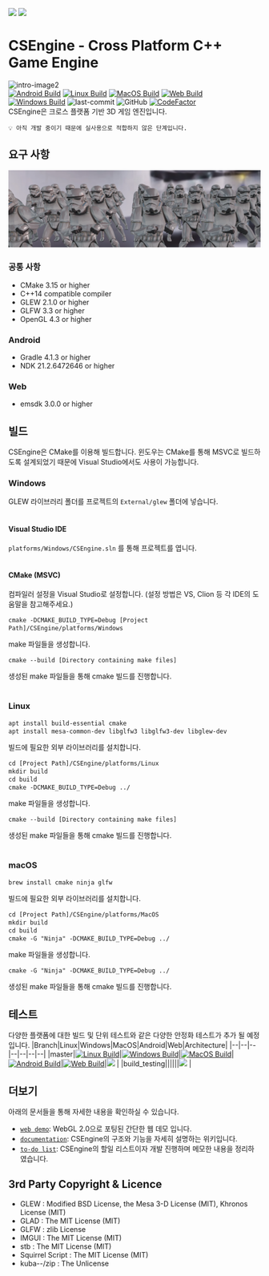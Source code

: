 
[<img src="https://img.shields.io/badge/-English-green?style=flat"/>](https://github.com/ounols/CSEngine/blob/master/README.md)
[<img src="https://img.shields.io/badge/-한국어-brightgreen?style=flat"/>](https://github.com/ounols/CSEngine/blob/master/README-ko.md)

# CSEngine - Cross Platform C++ Game Engine

![intro-image2](https://github.com/ounols/CSEngine/raw/master/intro_image2.gif)</br>
[![Android Build](https://github.com/ounols/CSEngine/actions/workflows/build-android.yml/badge.svg?branch=master)](https://github.com/ounols/CSEngine/actions/workflows/build-android.yml)
[![Linux Build](https://github.com/ounols/CSEngine/actions/workflows/build-linux.yml/badge.svg?branch=master)](https://github.com/ounols/CSEngine/actions/workflows/build-linux.yml)
[![MacOS Build](https://github.com/ounols/CSEngine/actions/workflows/build-macos.yml/badge.svg?branch=master)](https://github.com/ounols/CSEngine/actions/workflows/build-macos.yml)
[![Web Build](https://github.com/ounols/CSEngine/actions/workflows/build-web.yml/badge.svg?branch=master)](https://github.com/ounols/CSEngine/actions/workflows/build-web.yml)
[![Windows Build](https://github.com/ounols/CSEngine/actions/workflows/build-windows.yml/badge.svg?branch=master)](https://github.com/ounols/CSEngine/actions/workflows/build-windows.yml)
![last-commit](https://img.shields.io/github/last-commit/ounols/CSEngine?style=flat-square) ![GitHub](https://img.shields.io/github/license/ounols/CSEngine?style=flat-square) [![CodeFactor](https://www.codefactor.io/repository/github/ounols/csengine/badge/master)](https://www.codefactor.io/repository/github/ounols/csengine/overview/master) </br>
CSEngine은 크로스 플랫폼 기반 3D 게임 엔진입니다.

`💡 아직 개발 중이기 때문에 실사용으로 적합하지 않은 단계입니다.`

## 요구 사항

![intro-image](https://github.com/ounols/CSEngine/raw/master/intro_image.png)

### 공통 사항

* CMake 3.15 or higher
* C++14 compatible compiler
* GLEW 2.1.0 or higher
* GLFW 3.3 or higher
* OpenGL 4.3 or higher

### Android

* Gradle 4.1.3 or higher
* NDK 21.2.6472646 or higher

### Web

* emsdk 3.0.0 or higher

## 빌드

CSEngine은 CMake를 이용해 빌드합니다. 윈도우는 CMake를 통해 MSVC로 빌드하도록 설계되었기 때문에 Visual Studio에서도 사용이 가능합니다.

### Windows

GLEW 라이브러리 폴더를 프로젝트의 `External/glew` 폴더에 넣습니다.
<br><br>

#### Visual Studio IDE

`platforms/Windows/CSEngine.sln` 를 통해 프로젝트를 엽니다.
<br><br>

#### CMake (MSVC)

컴파일러 설정을 Visual Studio로 설정합니다. (설정 방법은 VS, Clion 등 각 IDE의 도움말을 참고해주세요.)
</p>

    cmake -DCMAKE_BUILD_TYPE=Debug [Project Path]/CSEngine/platforms/Windows
make 파일들을 생성합니다.
</p>

	cmake --build [Directory containing make files]
생성된 make 파일들을 통해 cmake 빌드를 진행합니다.
<br><br>

### Linux

    apt install build-essential cmake
    apt install mesa-common-dev libglfw3 libglfw3-dev libglew-dev
빌드에 필요한 외부 라이브러리를 설치합니다.
</p>

	cd [Project Path]/CSEngine/platforms/Linux
	mkdir build
	cd build
	cmake -DCMAKE_BUILD_TYPE=Debug ../
make 파일들을 생성합니다.
</p>


	cmake --build [Directory containing make files]
생성된 make 파일들을 통해 cmake 빌드를 진행합니다.
<br><br>

### macOS

    brew install cmake ninja glfw
빌드에 필요한 외부 라이브러리를 설치합니다.

    cd [Project Path]/CSEngine/platforms/MacOS
	mkdir build
	cd build
	cmake -G "Ninja" -DCMAKE_BUILD_TYPE=Debug ../
make 파일들을 생성합니다.

    cmake -G "Ninja" -DCMAKE_BUILD_TYPE=Debug ../
생성된 make 파일들을 통해 cmake 빌드를 진행합니다.

## 테스트

다양한 플랫폼에 대한 빌드 및 단위 테스트와 같은 다양한 안정화 테스트가 추가 될 예정입니다.
|Branch|Linux|Windows|MacOS|Android|Web|Architecture|
|--|--|--|--|--|--|--|
|master|[![Linux Build](https://github.com/ounols/CSEngine/actions/workflows/build-linux.yml/badge.svg?branch=master)](https://github.com/ounols/CSEngine/actions/workflows/build-linux.yml)|[![Windows Build](https://github.com/ounols/CSEngine/actions/workflows/build-windows.yml/badge.svg?branch=master)](https://github.com/ounols/CSEngine/actions/workflows/build-windows.yml)|[![MacOS Build](https://github.com/ounols/CSEngine/actions/workflows/build-macos.yml/badge.svg?branch=master)](https://github.com/ounols/CSEngine/actions/workflows/build-macos.yml)|[![Android Build](https://github.com/ounols/CSEngine/actions/workflows/build-android.yml/badge.svg?branch=master)](https://github.com/ounols/CSEngine/actions/workflows/build-android.yml)|[![Web Build](https://github.com/ounols/CSEngine/actions/workflows/build-web.yml/badge.svg?branch=master)](https://github.com/ounols/CSEngine/actions/workflows/build-web.yml)|[<img src='https://img.shields.io/travis/com/ounols/CSEngine?style=flat-square'/>](https://app.travis-ci.com/github/ounols/CSEngine/branches) |
|build_testing||||||[<img src='https://img.shields.io/travis/com/ounols/CSEngine/build_testing?style=flat-square'/>](https://app.travis-ci.com/github/ounols/CSEngine/branches) |

## 더보기

아래의 문서들을 통해 자세한 내용을 확인하실 수 있습니다.
* [`web demo`](https://ounols.github.io/CSEngine-Demo/): WebGL 2.0으로 포팅된 간단한 웹 데모 입니다.
* [`documentation`](https://doc-engine.ounols.kr): CSEngine의 구조와 기능을 자세히 설명하는 위키입니다.
* [`to-do list`](https://www.notion.so/CSEngine-Todo-List-7ee24caed138466e83d81d2867b1f109): CSEngine의 할일 리스트이자 개발 진행하며 메모한 내용을 정리하였습니다.

## 3rd Party Copyright & Licence

- GLEW : Modified BSD License, the Mesa 3-D License (MIT), Khronos License (MIT)
- GLAD : The MIT License (MIT)
- GLFW : zlib License
- IMGUI : The MIT License (MIT)
- stb : The MIT License (MIT)
- Squirrel Script : The MIT License (MIT)
- kuba--/zip : The Unlicense
